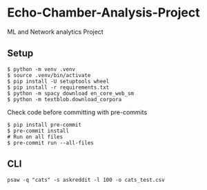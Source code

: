# Echo-Chamber-Analysis-Project
ML and Network analytics Project

## Setup

```
$ python -m venv .venv
$ source .venv/bin/activate
$ pip install -U setuptools wheel
$ pip install -r requirements.txt
$ python -m spacy download en_core_web_sm
$ python -m textblob.download_corpora
```

Check code before committing with pre-commits
```
$ pip install pre-commit
$ pre-commit install
# Run on all files
$ pre-commit run --all-files
```

## CLI
```
psaw -q "cats" -s askreddit -l 100 -o cats_test.csv
```
